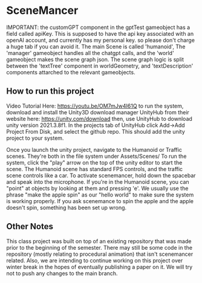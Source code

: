 # SceneMancer
IMPORTANT: the customGPT component in the gptTest gameobject has a field called apiKey. This is supposed to have the api key associated with an openAI account, and currently has my personal key.
so please don't charge a huge tab if you can avoid it.
The main Scene is called 'humanoid', The 'manager' gameobject handles all the chatgpt calls, and the 'world' gameobject makes the scene graph json.
The scene graph logic is split between the 'textTree' component in worldGeometry, and 'textDescription' components attarched to the relevant gameobjects.

## How to run this project
Video Tutorial Here: https://youtu.be/OM7mJw4I61Q
to run the system, download and install the Unity3D download manager UnityHub from their website here: https://unity.com/download
then, use UnityHub to download unity version 2021.3.8f1. In the projects tab of UnityHub click Add->Add Project From Disk, and select the github repo. This should add the unity project to your system.

Once you launch the unity project, navigate to the Humanoid or Traffic scenes. They're both in the file system under Assets/Scenes/
To run the system, click the "play" arrow on the top of the unity editor to start the scene. The Humanoid scene has standard FPS controls, and the traffic scene controls like a car.
To activate scenemancer, hold down the spacebar and speak into the microphone. If you're in the Humanoid scene, you can "point" at objects by looking at them and pressing 'e'.
We usually use the phrase "make the apple spin" as our "hello world" to make sure the system is working properly. If you ask scenemance to spin the apple and the apple doesn't spin, something has been set up wrong.

## Other Notes
This class project was built on top of an existing repository that was made prior to the beginning of the semester. There may still be some code in the repository (mostly relating to procedural animation) that isn't scenemancer related.
Also, we are intending to continue working on this project over winter break in the hopes of eventually publishing a paper on it. We will try not to push any changes to the main branch.

